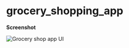 # grocery_shopping_app

**Screenshot**

![Grocery shop app UI](https://github.com/user-attachments/assets/31ad9fe1-3e8a-4eef-98ef-dc68e9db9f08)



